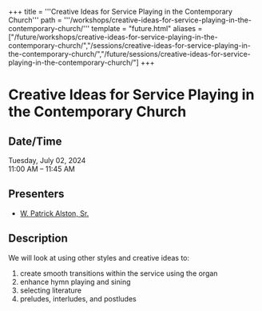 +++
title = '''Creative Ideas for Service Playing in the Contemporary Church'''
path = '''/workshops/creative-ideas-for-service-playing-in-the-contemporary-church/'''
template = "future.html"
aliases = ["/future/workshops/creative-ideas-for-service-playing-in-the-contemporary-church/","/sessions/creative-ideas-for-service-playing-in-the-contemporary-church/","/future/sessions/creative-ideas-for-service-playing-in-the-contemporary-church/"]
+++

<h1>Creative Ideas for Service Playing in the Contemporary Church</h1>

<h2>Date/Time</h2>
<p>Tuesday, July 02, 2024<br>
11:00 AM – 11:45 AM</p>
<h2>Presenters</h2>
<ul>
<li><a href="/performers/w-patrick-alston-sr/">W. Patrick Alston, Sr.</a></li>
</ul>
<h2>Description</h2>

We will look at using other styles and creative ideas to:
1. create smooth transitions within the service using the organ
2. enhance hymn playing and sining
3. selecting literature
4. preludes, interludes, and postludes


